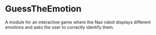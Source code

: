 # GuessTheEmotion

A module for an interactive game where the Nao robot displays different emotions and asks the user to correctly identify them.
